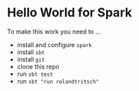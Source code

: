 # Hello World for Spark

To make this work you need to ...

- install and configure `spark`
- install `sbt`
- install `git`
- clone this repo
- run `sbt test`
- run `sbt "run rolandtritsch"`
